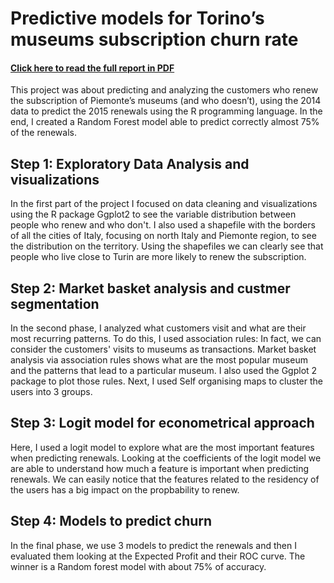 # Predictive models for Torino’s museums subscription churn rate

#### [Click here to read the full report in PDF](https://github.com/ianux22/Torino_museums_subscriptions/blob/main/Patricelli_Previous_Work.pdf) ####


This project was about predicting and analyzing the customers who renew the subscription of Piemonte’s museums (and who doesn’t), using the 2014 data to predict the 2015 renewals using the R programming language. In the end, I created a Random Forest model able to predict correctly almost 75% of the renewals. 

## Step 1: Exploratory Data Analysis and visualizations 

In the first part of the project I focused on data cleaning and visualizations using the R package Ggplot2 to see the variable distribution between people who renew and who don't.
I also used a shapefile with the borders of all the cities of Italy, focusing on north Italy and Piemonte region, to see the distribution on the territory.
Using the shapefiles we can clearly see that people who live close to Turin are more likely to renew the subscription.

## Step 2: Market basket analysis and custmer segmentation 

In the second phase, I analyzed what customers visit and what are their most recurring patterns. To do this, I used association rules: In fact, we can consider the customers' visits to museums as transactions. 
Market basket analysis via association rules shows what are the most popular museum and the patterns that lead to a particular museum. I also used the Ggplot 2 package to plot those rules.
Next, I used Self organising maps to cluster the users into 3 groups.

## Step 3: Logit model for econometrical approach 

Here, I used a logit model to explore what are the most important features when predicting renewals. Looking at the coefficients of the logit model we are able to understand how much a feature is important when predicting renewals. We can easily notice that the features related to the residency of the users has a big impact on the propbability to renew.

## Step 4: Models to predict churn

In the final phase, we use 3 models to predict the renewals and then I evaluated them looking at the Expected Profit and their ROC curve.
The winner is a Random forest model with about 75% of accuracy.
